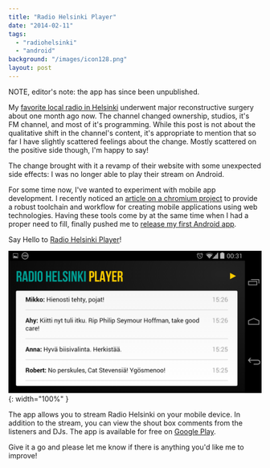 ```yaml
---
title: "Radio Helsinki Player"
date: "2014-02-11"
tags: 
  - "radiohelsinki"
  - "android"
background: "/images/icon128.png"
layout: post
---
```


NOTE, editor's note: the app has since been unpublished.

My [favorite local radio in Helsinki](http://www.radiohelsinki.fi/) underwent major reconstructive surgery about one month ago now. The channel changed ownership, studios, it's FM channel, and most of it's programming. While this post is not about the qualitative shift in the channel's content, it's appropriate to mention that so far I have slightly scattered feelings about the change. Mostly scattered on the positive side though, I'm happy to say!

The change brought with it a revamp of their website with some unexpected side effects: I was no longer able to play their stream on Android.

For some time now, I've wanted to experiment with mobile app development. I recently noticed an [article on a chromium project](http://blog.chromium.org/2014/01/run-chrome-apps-on-mobile-using-apache.html) to provide a robust toolchain and workflow for creating mobile applications using web technologies. Having these tools come by at the same time when I had a proper need to fill, finally pushed me to [release my first Android app](http://codeforcode.com/blog/2014/2/11/cordova-android-angularjs-heart).

Say Hello to [Radio Helsinki Player](https://play.google.com/store/apps/details?id=com.codeforcode.radiohelsinki)!

![Screenshot_2014-02-04-00-31-09.png](/images/Screenshot_2014-02-04-00-31-09.png){: width="100%" }


The app allows you to stream Radio Helsinki on your mobile device. In addition to the stream, you can view the shout box comments from the listeners and DJs. The app is available for free on [Google Play](https://play.google.com/store/apps/details?id=com.codeforcode.radiohelsinki).

Give it a go and please let me know if there is anything you'd like me to improve!

